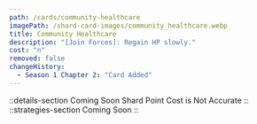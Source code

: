 ```yaml
---
path: /cards/community-healthcare
imagePath: /shard-card-images/community_healthcare.webp
title: Community Healthcare
description: "[Join Forces]: Regain HP slowly."
cost: "n"
removed: false
changeHistory:
  - Season 1 Chapter 2: "Card Added"
---
```

::details-section
Coming Soon
Shard Point Cost is Not Accurate
::
::strategies-section
Coming Soon
::